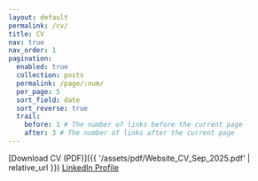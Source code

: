 ```yaml
---
layout: default
permalink: /cv/
title: CV
nav: true
nav_order: 1
pagination:
  enabled: true
  collection: posts
  permalink: /page/:num/
  per_page: 5
  sort_field: date
  sort_reverse: true
  trail:
    before: 1 # The number of links before the current page
    after: 3 # The number of links after the current page
---
```


[Download CV (PDF)]({{ '/assets/pdf/Website_CV_Sep_2025.pdf' | relative_url }})
[LinkedIn Profile](https://www.linkedin.com/in/ryan-rhys-griffiths-689b73128/)
